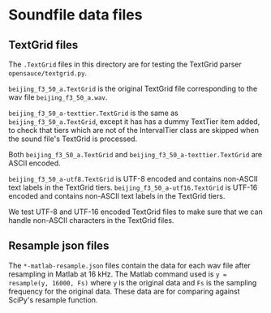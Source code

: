 Soundfile data files
====================

## TextGrid files
The `.TextGrid` files in this directory are for testing the TextGrid parser
`opensauce/textgrid.py`.

`beijing_f3_50_a.TextGrid` is the original TextGrid file corresponding to the
wav file `beijing_f3_50_a.wav`.

`beijing_f3_50_a-texttier.TextGrid` is the same as `beijing_f3_50_a.TextGrid`,
except it has has a dummy TextTier item added, to check that tiers which are
not of the IntervalTier class are skipped when the sound file's TextGrid is
processed.

Both `beijing_f3_50_a.TextGrid` and `beijing_f3_50_a-texttier.TextGrid` are
ASCII encoded.

`beijing_f3_50_a-utf8.TextGrid` is UTF-8 encoded and contains non-ASCII text
labels in the TextGrid tiers.  `beijing_f3_50_a-utf16.TextGrid` is UTF-16
encoded and contains non-ASCII text labels in the TextGrid tiers.

We test UTF-8 and UTF-16 encoded TextGrid files to make sure that we can
handle non-ASCII characters in the TextGrid files.

## Resample json files

The `*-matlab-resample.json` files contain the data for each wav file after
resampling in Matlab at 16 kHz.  The Matlab command used is
`y = resample(y, 16000, Fs)` where `y` is the original data and `Fs` is the
sampling frequency for the original data.  These data are for comparing against
SciPy's resample function.
